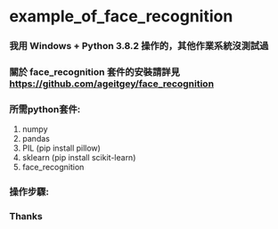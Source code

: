 # example_of_face_recognition

### 我用 Windows + Python 3.8.2 操作的，其他作業系統沒測試過
### 關於 face_recognition 套件的安裝請詳見 https://github.com/ageitgey/face_recognition

### 所需python套件:
1. numpy
2. pandas
3. PIL (pip install pillow)
4. sklearn (pip install scikit-learn)
5. face_recognition

### 操作步驟:

### Thanks
